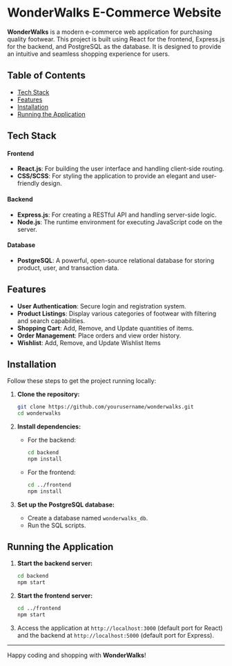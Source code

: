 # WonderWalks E-Commerce Website

**WonderWalks** is a modern e-commerce web application for purchasing quality footwear. This project is built using React for the frontend, Express.js for the backend, and PostgreSQL as the database. It is designed to provide an intuitive and seamless shopping experience for users.

## Table of Contents
- [Tech Stack](#tech-stack)
- [Features](#features)
- [Installation](#installation)
- [Running the Application](#running-the-application)

## Tech Stack
#### Frontend
- **React.js**: For building the user interface and handling client-side routing.
- **CSS/SCSS**: For styling the application to provide an elegant and user-friendly design.

#### Backend
- **Express.js**: For creating a RESTful API and handling server-side logic.
- **Node.js**: The runtime environment for executing JavaScript code on the server.

#### Database
- **PostgreSQL**: A powerful, open-source relational database for storing product, user, and transaction data.

## Features
- **User Authentication**: Secure login and registration system.
- **Product Listings**: Display various categories of footwear with filtering and search capabilities.
- **Shopping Cart**: Add, Remove, and Update quantities of items.
- **Order Management**: Place orders and view order history.
- **Wishlist**: Add, Remove, and Update Wishlist Items

## Installation
Follow these steps to get the project running locally:

1. **Clone the repository:**
   ```bash
   git clone https://github.com/yourusername/wonderwalks.git
   cd wonderwalks
   ```

2. **Install dependencies:**

   - For the backend:
     ```bash
     cd backend
     npm install
     ```

   - For the frontend:
     ```bash
     cd ../frontend
     npm install
     ```

3. **Set up the PostgreSQL database:**
   - Create a database named `wonderwalks_db`.
   - Run the SQL scripts.

## Running the Application
1. **Start the backend server:**
   ```bash
   cd backend
   npm start
   ```

2. **Start the frontend server:**
   ```bash
   cd ../frontend
   npm start
   ```

3. Access the application at `http://localhost:3000` (default port for React) and the backend at `http://localhost:5000` (default port for Express).

---

Happy coding and shopping with **WonderWalks**!
